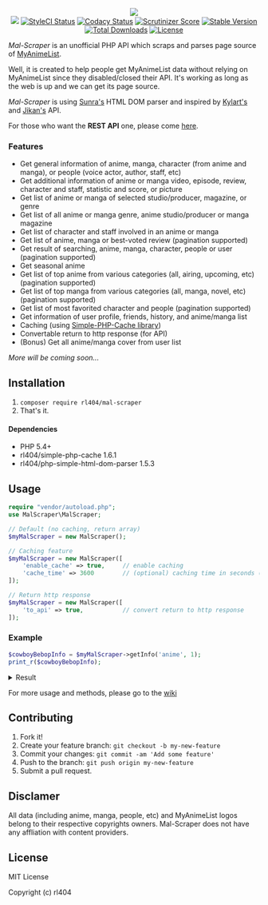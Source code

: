<p align=center><img src="https://raw.githubusercontent.com/rl404/MyAnimeList/master/Images/malscraper-logo.png"><br>
<a href="https://php.net/"><img src="https://img.shields.io/badge/php-%3E%3D5.4-8892BF.svg"></a>
<a href="https://styleci.io/repos/146173202"><img src="https://styleci.io/repos/146173202/shield?branch=master&style=flat" alt="StyleCI Status"></a>
<a href="https://www.codacy.com/app/rl404/MAL-Scraper?utm_source=github.com&amp;utm_medium=referral&amp;utm_content=rl404/MAL-Scraper&amp;utm_campaign=Badge_Grade"><img src="https://api.codacy.com/project/badge/Grade/b91bdd9108c14b7bb434337d16bfde9b" alt="Codacy Status"></a>
<a href="https://scrutinizer-ci.com/g/rl404/MAL-Scraper/?branch=master"><img src="https://scrutinizer-ci.com/g/rl404/MAL-Scraper/badges/quality-score.png?b=master" alt="Scrutinizer Score"></a>
<a href="https://packagist.org/packages/rl404/mal-scraper"><img src="https://poser.pugx.org/rl404/mal-scraper/v/stable" alt="Stable Version"></a>
<a href="https://packagist.org/packages/rl404/mal-scraper"><img src="https://poser.pugx.org/rl404/mal-scraper/downloads" alt="Total Downloads"></a>
<a href="https://packagist.org/packages/rl404/mal-scraper"><img src="https://poser.pugx.org/rl404/mal-scraper/license" alt="License"></a></p>

_Mal-Scraper_ is an unofficial PHP API which scraps and parses page source of [MyAnimeList](https://myanimelist.net/).

Well, it is created to help people get MyAnimeList data without relying on MyAnimeList since they disabled/closed their API. It's working as long as the web is up and we can get its page source.

_Mal-Scraper_ is using [Sunra's](https://github.com/sunra/php-simple-html-dom-parser) HTML DOM parser and inspired by [Kylart's](https://github.com/Kylart/MalScraper) and [Jikan's](https://github.com/jikan-me/jikan) API.

For those who want the **REST API** one, please come [here](https://github.com/rl404/MAL-Scraper-API).

### Features
- Get general information of anime, manga, character (from anime and manga), or people (voice actor, author, staff, etc)
- Get additional information of anime or manga video, episode, review, character and staff, statistic and score, or picture
- Get list of anime or manga of selected studio/producer, magazine, or genre
- Get list of all anime or manga genre, anime studio/producer or manga magazine
- Get list of character and staff involved in an anime or manga
- Get list of anime, manga or best-voted review (pagination supported)
- Get result of searching, anime, manga, character, people or user (pagination supported)
- Get seasonal anime
- Get list of top anime from various categories (all, airing, upcoming, etc) (pagination supported)
- Get list of top manga from various categories (all, manga, novel, etc) (pagination supported)
- Get list of most favorited character and people (pagination supported)
- Get information of user profile, friends, history, and anime/manga list
- Caching (using [Simple-PHP-Cache library](https://github.com/cosenary/Simple-PHP-Cache))
- Convertable return to http response (for API)
- (Bonus) Get all anime/manga cover from user list

_More will be coming soon..._

## Installation
1. `composer require rl404/mal-scraper`
2. That's it.

#### Dependencies
- PHP 5.4+
- rl404/simple-php-cache 1.6.1
- rl404/php-simple-html-dom-parser 1.5.3

## Usage
```php
require "vendor/autoload.php";
use MalScraper\MalScraper;

// Default (no caching, return array)
$myMalScraper = new MalScraper();

// Caching feature
$myMalScraper = new MalScraper([
    'enable_cache' => true,     // enable caching
    'cache_time' => 3600        // (optional) caching time in seconds (1 day as default)
]);

// Return http response
$myMalScraper = new MalScraper([
    'to_api' => true,         	// convert return to http response
]);
```

### Example
```php
$cowboyBebopInfo = $myMalScraper->getInfo('anime', 1);
print_r($cowboyBebopInfo);
```
<details>
    <summary>Result</summary>
    <pre>
Array
(
    [id] => 1
    [cover] => https://cdn.myanimelist.net/images/anime/4/19644.jpg
    [title] => Cowboy Bebop
    [title2] => Array
        (
            [english] => Cowboy Bebop
            [synonym] =>
            [japanese] => カウボーイビバップ
        )
    [synopsis] => In the year 2071, humanity has colonized several of the planets and moons of the solar system leaving the now uninhabitable surface of planet Earth behind. The Inter Solar System Police attempts to keep peace in the galaxy, aided in part by outlaw bounty hunters, referred to as \"Cowboys.\" The ragtag team aboard the spaceship Bebop are two such individuals.
Mellow and carefree Spike Spiegel is balanced by his boisterous, pragmatic partner Jet Black as the pair makes a living chasing bounties and collecting rewards. Thrown off course by the addition of new members that they meet in their travels—Ein, a genetically engineered, highly intelligent Welsh Corgi; femme fatale Faye Valentine, an enigmatic trickster with memory loss; and the strange computer whiz kid Edward Wong—the crew embarks on thrilling adventures that unravel each member's dark and mysterious past little by little.
Well-balanced with high density action and light-hearted comedy, Cowboy Bebop is a space Western classic and an homage to the smooth and improvised music it is named after.
[Written by MAL Rewrite]
    [score] => 8.81
    [voter] => 397445
    [rank] => 27
    [popularity] => 39
    [members] => 777210
    [favorite] => 42552
    [type] => TV
    [episodes] => 26
    [status] => Finished Airing
    [aired] => Array
        (
            [start] => 1998-04-03
            [end] => 1999-04-24
        )
    [premiered] => Spring 1998
    [broadcast] => Saturdays at 01:00 (JST)
    [producers] => Array
        (
            [0] => Array
                (
                    [id] => 23
                    [name] => Bandai Visual
                )
        )
    [licensors] => Array
        (
            [0] => Array
                (
                    [id] => 102
                    [name] => Funimation
                )
            [1] => Array
                (
                    [id] => 233
                    [name] => Bandai Entertainment
                )
        )
    [studios] => Array
        (
            [0] => Array
                (
                    [id] => 14
                    [name] => Sunrise
                )
        )
    [source] => Original
    [genres] => Array
        (
            [0] => Array
                (
                    [id] => 1
                    [name] => Action
                )
            [1] => Array
                (
                    [id] => 2
                    [name] => Adventure
                )
            [2] => Array
                (
                    [id] => 4
                    [name] => Comedy
                )
            [3] => Array
                (
                    [id] => 8
                    [name] => Drama
                )
            [4] => Array
                (
                    [id] => 24
                    [name] => Sci-Fi
                )
            [5] => Array
                (
                    [id] => 29
                    [name] => Space
                )
        )
    [duration] => 24 min. per ep.
    [rating] => R - 17+ (violence & profanity)
    [related] => Array
        (
            [adaptation] => Array
                (
                    [0] => Array
                        (
                            [id] => 173
                            [title] => Cowboy Bebop
                            [type] => manga
                        )
                    [1] => Array
                        (
                            [id] => 174
                            [title] => Shooting Star Bebop: Cowboy Bebop
                            [type] => manga
                        )
                )
            [side story] => Array
                (
                    [0] => Array
                        (
                            [id] => 5
                            [title] => Cowboy Bebop: Tengoku no Tobira
                            [type] => anime
                        )
                    [1] => Array
                        (
                            [id] => 17205
                            [title] => Cowboy Bebop: Ein no Natsuyasumi
                            [type] => anime
                        )
                )
            [summary] => Array
                (
                    [0] => Array
                        (
                            [id] => 4037
                            [title] => Cowboy Bebop: Yose Atsume Blues
                            [type] => anime
                        )
                )
        )
    [character] => Array
        (
            [0] => Array
                (
                    [id] => 1
                    [name] => Spiegel, Spike
                    [role] => Main
                    [image] => https://cdn.myanimelist.net/images/characters/4/50197.jpg
                    [va_name] => Yamadera, Kouichi
                    [va_id] => 11
                    [va_image] => https://cdn.myanimelist.net/images/voiceactors/3/44674.jpg
                    [va_role] => Japanese
                )
            [1] => Array
                (
                    [id] => 16
                    [name] => Wong Hau Pepelu Tivrusky IV, Edward
                    [role] => Main
                    [image] => https://cdn.myanimelist.net/images/characters/16/30533.jpg
                    [va_name] => Tada, Aoi
                    [va_id] => 658
                    [va_image] => https://cdn.myanimelist.net/images/voiceactors/2/27665.jpg
                    [va_role] => Japanese
                )
            [2] => Array
                (
                    [id] => 2
                    [name] => Valentine, Faye
                    [role] => Main
                    [image] => https://cdn.myanimelist.net/images/characters/15/264961.jpg
                    [va_name] => Hayashibara, Megumi
                    [va_id] => 14
                    [va_image] => https://cdn.myanimelist.net/images/voiceactors/1/54011.jpg
                    [va_role] => Japanese
                )
            [3] => Array
                (
                    [id] => 3
                    [name] => Black, Jet
                    [role] => Main
                    [image] => https://cdn.myanimelist.net/images/characters/11/253723.jpg
                    [va_name] => Ishizuka, Unshou
                    [va_id] => 357
                    [va_image] => https://cdn.myanimelist.net/images/voiceactors/2/17135.jpg
                    [va_role] => Japanese
                )
            [4] => Array
                (
                    [id] => 4
                    [name] => Ein
                    [role] => Supporting
                    [image] => https://cdn.myanimelist.net/images/characters/5/30624.jpg
                    [va_name] => Yamadera, Kouichi
                    [va_id] => 11
                    [va_image] => https://cdn.myanimelist.net/images/voiceactors/3/44674.jpg
                    [va_role] => Japanese
                )
            [5] => Array
                (
                    [id] => 2734
                    [name] => Vicious
                    [role] => Supporting
                    [image] => https://cdn.myanimelist.net/images/characters/4/284773.jpg
                    [va_name] => Wakamoto, Norio
                    [va_id] => 84
                    [va_image] => https://cdn.myanimelist.net/images/voiceactors/3/46186.jpg
                    [va_role] => Japanese
                )
            [6] => Array
                (
                    [id] => 2736
                    [name] => Eckener, Grencia Mars Elijah Guo
                    [role] => Supporting
                    [image] => https://cdn.myanimelist.net/images/characters/13/213557.jpg
                    [va_name] => Horiuchi, Kenyuu
                    [va_id] => 262
                    [va_image] => https://cdn.myanimelist.net/images/voiceactors/2/49692.jpg
                    [va_role] => Japanese
                )
            [7] => Array
                (
                    [id] => 2735
                    [name] => Julia
                    [role] => Supporting
                    [image] => https://cdn.myanimelist.net/images/characters/9/52297.jpg
                    [va_name] => Takashima, Gara
                    [va_id] => 497
                    [va_image] => https://cdn.myanimelist.net/images/voiceactors/3/46185.jpg
                    [va_role] => Japanese
                )
            [8] => Array
                (
                    [id] => 23740
                    [name] => Von de Oniyate, Andy
                    [role] => Supporting
                    [image] => https://cdn.myanimelist.net/images/characters/3/213563.jpg
                    [va_name] => Ebara, Masashi
                    [va_id] => 179
                    [va_image] => https://cdn.myanimelist.net/images/voiceactors/3/49817.jpg
                    [va_role] => Japanese
                )
            [9] => Array
                (
                    [id] => 29313
                    [name] => Mad Pierrot
                    [role] => Supporting
                    [image] => https://cdn.myanimelist.net/images/characters/11/212087.jpg
                    [va_name] => Ginga, Banjou
                    [va_id] => 330
                    [va_image] => https://cdn.myanimelist.net/images/voiceactors/1/44678.jpg
                    [va_role] => Japanese
                )
        )
    [staff] => Array
        (
            [0] => Array
                (
                    [id] => 40009
                    [name] => Maseba, Yutaka
                    [role] => Producer
                    [image] => https://cdn.myanimelist.net/images/voiceactors/3/40216.jpg
                )
            [1] => Array
                (
                    [id] => 6519
                    [name] => Minami, Masahiko
                    [role] => Producer
                    [image] => https://cdn.myanimelist.net/images/voiceactors/2/39506.jpg
                )
            [2] => Array
                (
                    [id] => 2009
                    [name] => Watanabe, Shinichiro
                    [role] => Director, Script, Storyboard
                    [image] => https://cdn.myanimelist.net/images/voiceactors/1/54604.jpg
                )
            [3] => Array
                (
                    [id] => 20050
                    [name] => Kobayashi, Katsuyoshi
                    [role] => Sound Director
                    [image] =>
                )
        )
    [song] => Array
        (
            [opening] => Array
                (
                    [0] => \"Tank!\" by The Seatbelts (eps 1-25)
                )
            [closing] => Array
                (
                    [0] => \"The Real Folk Blues\" by The Seatbelts feat. Mai Yamane (eps 1-12, 14-25)
                    [1] => \"Space Lion\" by The Seatbelts (ep 13)
                    [2] => \"Blue\" by The Seatbelts feat. Mai Yamane (ep 26)
                )
        )
)
    </pre>
</details>

For more usage and methods, please go to the [wiki](https://github.com/rl404/MAL-Scraper/wiki)

## Contributing
1. Fork it!
2. Create your feature branch: `git checkout -b my-new-feature`
3. Commit your changes: `git commit -am 'Add some feature'`
4. Push to the branch: `git push origin my-new-feature`
5. Submit a pull request.

## Disclamer
All data (including anime, manga, people, etc) and MyAnimeList logos belong to their respective copyrights owners. Mal-Scraper does not have any affliation with content providers.

## License
MIT License

Copyright (c) rl404
